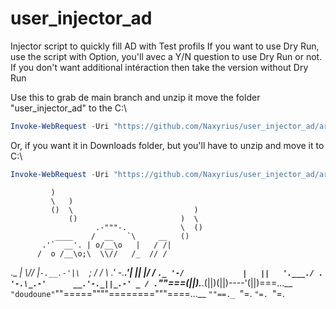 # user_injector_ad



Injector script to quickly fill AD with Test profils
If you want to use Dry Run, use the script with Option, you'll avec a Y/N question to use Dry Run or not.
If you don't want additional intéraction then take the version without Dry Run


Use this to grab de main branch and unzip it move the folder "user_injector_ad" to the C:\

```Powershell
Invoke-WebRequest -Uri "https://github.com/Naxyrius/user_injector_ad/archive/refs/heads/main.zip" -OutFile "C:\main.zip"
```
Or, if you want it in Downloads folder, but you'll have to unzip and move it to C:\

```Powershell
Invoke-WebRequest -Uri "https://github.com/Naxyrius/user_injector_ad/archive/refs/heads/main.zip" -OutFile "$env:USERPROFILE\Downloads\main.zip"
```



             )    
             \   )   
             ()  \                           )
                 ()                       )  \
                       .-"""-.            \  ()
              ____    /  __   `\     __   ()
           .'`  __'. | o/__\o   |   / /|
          /  o /__\o;\  \\//   /_  // /
 ._      _|    \\// |`-.__.-'|\  `;  /
/  \   .'  \-.____.'|   ||   |/    \/
`._ '-/             |   ||   '.___./
.  '-.\_.-'      __.'-._||_.-' _ /
.`""===(||).___.(||)(||)----'(||)===...__
 `"doudoune"`""=====""""========"""====...__  `""==._
                                       `"=.     `"=.
                                           `"=.